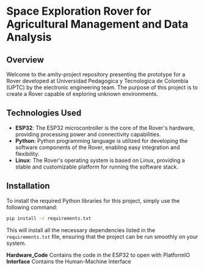 # Space Exploration Rover for Agricultural Management and Data Analysis

## Overview

Welcome to the amity-project repository presenting the prototype for a Rover developed at Universidad Pedagogica y Tecnologica de Colombia (UPTC) by the electronic engineering team. The purpose of this project is to create a Rover capable of exploring unknown environments.

## Technologies Used

- **ESP32**: The ESP32 microcontroller is the core of the Rover's hardware, providing processing power and connectivity capabilities.
- **Python**: Python programming language is utilized for developing the software components of the Rover, enabling easy integration and flexibility.
- **Linux**: The Rover's operating system is based on Linux, providing a stable and customizable platform for running the software stack.

## Installation

To install the required Python libraries for this project, simply use the following command:

```bash
pip install -r requirements.txt
```

This will install all the necessary dependencies listed in the `requirements.txt` file, ensuring that the project can be run smoothly on your system.

**Hardware_Code** Contains the code in the ESP32 to open with PlatformIO
**Interface** Contains the Human-Machine Interface
